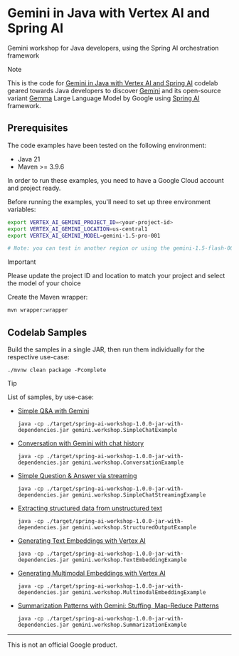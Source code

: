 # Gemini in Java with Vertex AI and Spring AI
Gemini workshop for Java developers, using the Spring AI orchestration framework

> [!NOTE]
> This is the code for [Gemini in Java with Vertex AI and Spring AI]()
> codelab geared towards Java developers to discover [Gemini](https://deepmind.google/technologies/gemini/)
> and its open-source variant [Gemma](https://ai.google.dev/gemma) Large Language Model by Google using [Spring AI](https://docs.spring.io/spring-ai/reference/index.html)
> framework.

## Prerequisites

The code examples have been tested on the following environment:

* Java 21
* Maven >= 3.9.6

In order to run these examples, you need to have a Google Cloud account and project ready.

Before running the examples, you'll need to set up three environment variables:

```bash
export VERTEX_AI_GEMINI_PROJECT_ID=<your-project-id>
export VERTEX_AI_GEMINI_LOCATION=us-central1
export VERTEX_AI_GEMINI_MODEL=gemini-1.5-pro-001

# Note: you can test in another region or using the gemini-1.5-flash-001 model
```

> [!IMPORTANT]
> Please update the project ID and location to match your project and select the model of your choice

Create the Maven wrapper:

```bash
mvn wrapper:wrapper
```

## Codelab Samples

Build the samples in a single JAR, then run them individually for the respective use-case:
```shell
./mvnw clean package -Pcomplete
```

> [!TIP]
> List of samples, by use-case:

* [Simple Q&A with Gemini](src/main/java/gemini/workshop/SimpleChatExample.java)
    ```shell
    java -cp ./target/spring-ai-workshop-1.0.0-jar-with-dependencies.jar gemini.workshop.SimpleChatExample
    ```

* [Conversation with Gemini with chat history](src/main/java/gemini/workshop/ConversationExample.java)
    ```shell
    java -cp ./target/spring-ai-workshop-1.0.0-jar-with-dependencies.jar gemini.workshop.ConversationExample
    ```

* [Simple Question & Answer via streaming](src/main/java/gemini/workshop/SimpleChatStreamingExample.java)
    ```shell
    java -cp ./target/spring-ai-workshop-1.0.0-jar-with-dependencies.jar gemini.workshop.SimpleChatStreamingExample
    ```

* [Extracting structured data from unstructured text](src/main/java/gemini/workshop/StructuredOutputExample.java)
    ```shell
    java -cp ./target/spring-ai-workshop-1.0.0-jar-with-dependencies.jar gemini.workshop.StructuredOutputExample
    ```

* [Generating Text Embeddings with Vertex AI](src/main/java/gemini/workshop/TextEmbeddingExample.java)
    ```shell
    java -cp ./target/spring-ai-workshop-1.0.0-jar-with-dependencies.jar gemini.workshop.TextEmbeddingExample
    ```

* [Generating Multimodal Embeddings with Vertex AI](src/main/java/gemini/workshop/MultimodalEmbeddingExample.java)
    ```shell
    java -cp ./target/spring-ai-workshop-1.0.0-jar-with-dependencies.jar gemini.workshop.MultimodalEmbeddingExample
    ```

* [Summarization Patterns with Gemini: Stuffing, Map-Reduce Patterns](src/main/java/gemini/workshop/SummarizationExample.java)
  ```shell
  java -cp ./target/spring-ai-workshop-1.0.0-jar-with-dependencies.jar gemini.workshop.SummarizationExample
  ```


--------
This is not an official Google product.
